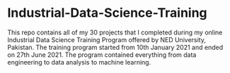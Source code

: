 # Industrial-Data-Science-Training
This repo contains all of my 30 projects that I completed during my online Industrial Data Science Training Program offered by NED University, Pakistan. The training program started from  10th January 2021 and ended on 27th June 2021. The program contained everything from data engineering to data analysis to machine learning.
